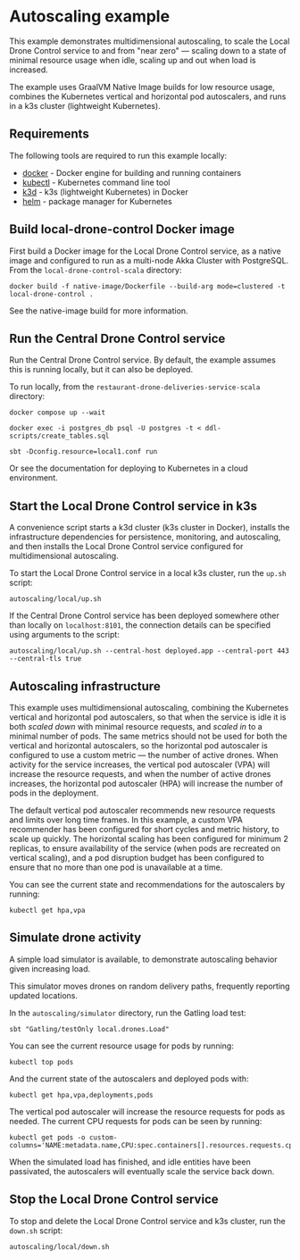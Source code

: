 # Autoscaling example

This example demonstrates multidimensional autoscaling, to scale the Local Drone Control service to
and from "near zero" — scaling down to a state of minimal resource usage when idle, scaling up and
out when load is increased.

The example uses GraalVM Native Image builds for low resource usage, combines the Kubernetes
vertical and horizontal pod autoscalers, and runs in a k3s cluster (lightweight Kubernetes).


## Requirements

The following tools are required to run this example locally:

- [docker](https://www.docker.com) - Docker engine for building and running containers
- [kubectl](https://kubernetes.io/docs/reference/kubectl) - Kubernetes command line tool
- [k3d](https://k3d.io) - k3s (lightweight Kubernetes) in Docker
- [helm](https://helm.sh) - package manager for Kubernetes


## Build local-drone-control Docker image

First build a Docker image for the Local Drone Control service, as a native image and configured to
run as a multi-node Akka Cluster with PostgreSQL. From the `local-drone-control-scala` directory:

```
docker build -f native-image/Dockerfile --build-arg mode=clustered -t local-drone-control .
```

See the native-image build for more information.


## Run the Central Drone Control service

Run the Central Drone Control service. By default, the example assumes this is running locally, but
it can also be deployed.

To run locally, from the `restaurant-drone-deliveries-service-scala` directory:

```
docker compose up --wait

docker exec -i postgres_db psql -U postgres -t < ddl-scripts/create_tables.sql

sbt -Dconfig.resource=local1.conf run
```

Or see the documentation for deploying to Kubernetes in a cloud environment.


## Start the Local Drone Control service in k3s

A convenience script starts a k3d cluster (k3s cluster in Docker), installs the infrastructure
dependencies for persistence, monitoring, and autoscaling, and then installs the Local Drone
Control service configured for multidimensional autoscaling.

To start the Local Drone Control service in a local k3s cluster, run the `up.sh` script:

```
autoscaling/local/up.sh
```

If the Central Drone Control service has been deployed somewhere other than locally on
`localhost:8101`, the connection details can be specified using arguments to the script:

```
autoscaling/local/up.sh --central-host deployed.app --central-port 443 --central-tls true
```


## Autoscaling infrastructure

This example uses multidimensional autoscaling, combining the Kubernetes vertical and horizontal
pod autoscalers, so that when the service is idle it is both _scaled down_ with minimal resource
requests, and _scaled in_ to a minimal number of pods. The same metrics should not be used for both
the vertical and horizontal autoscalers, so the horizontal pod autoscaler is configured to use a
custom metric — the number of active drones. When activity for the service increases, the vertical
pod autoscaler (VPA) will increase the resource requests, and when the number of active drones
increases, the horizontal pod autoscaler (HPA) will increase the number of pods in the deployment.

The default vertical pod autoscaler recommends new resource requests and limits over long time
frames. In this example, a custom VPA recommender has been configured for short cycles and metric
history, to scale up quickly. The horizontal scaling has been configured for minimum 2 replicas, to
ensure availability of the service (when pods are recreated on vertical scaling), and a pod
disruption budget has been configured to ensure that no more than one pod is unavailable at a time.

You can see the current state and recommendations for the autoscalers by running:

```
kubectl get hpa,vpa
```


## Simulate drone activity

A simple load simulator is available, to demonstrate autoscaling behavior given increasing load.

This simulator moves drones on random delivery paths, frequently reporting updated locations.

In the `autoscaling/simulator` directory, run the Gatling load test:

```
sbt "Gatling/testOnly local.drones.Load"
```

You can see the current resource usage for pods by running:

```
kubectl top pods
```

And the current state of the autoscalers and deployed pods with:

```
kubectl get hpa,vpa,deployments,pods
```

The vertical pod autoscaler will increase the resource requests for pods as needed. The current CPU
requests for pods can be seen by running:

```
kubectl get pods -o custom-columns='NAME:metadata.name,CPU:spec.containers[].resources.requests.cpu'
```

When the simulated load has finished, and idle entities have been passivated, the autoscalers will
eventually scale the service back down.


## Stop the Local Drone Control service

To stop and delete the Local Drone Control service and k3s cluster, run the `down.sh` script:

```
autoscaling/local/down.sh
```
